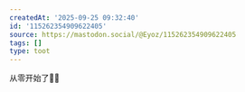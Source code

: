 ```yaml
---
createdAt: '2025-09-25 09:32:40'
id: '115262354909622405'
source: https://mastodon.social/@Eyoz/115262354909622405
tags: []
type: toot
---
```


从零开始了😮‍💨